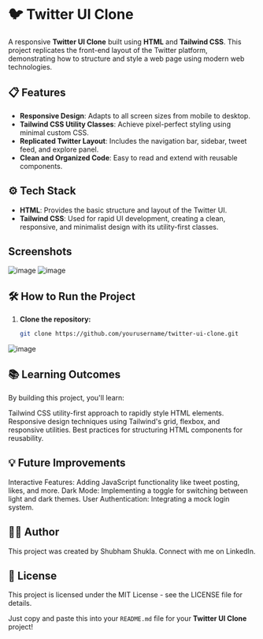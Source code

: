 # 🐦 Twitter UI Clone

A responsive **Twitter UI Clone** built using **HTML** and **Tailwind CSS**. This project replicates the front-end layout of the Twitter platform, demonstrating how to structure and style a web page using modern web technologies.

## 📋 Features

- **Responsive Design**: Adapts to all screen sizes from mobile to desktop.
- **Tailwind CSS Utility Classes**: Achieve pixel-perfect styling using minimal custom CSS.
- **Replicated Twitter Layout**: Includes the navigation bar, sidebar, tweet feed, and explore panel.
- **Clean and Organized Code**: Easy to read and extend with reusable components.

## ⚙️ Tech Stack

- **HTML**: Provides the basic structure and layout of the Twitter UI.
- **Tailwind CSS**: Used for rapid UI development, creating a clean, responsive, and minimalist design with its utility-first classes.

## Screenshots
![image](https://github.com/user-attachments/assets/3f886891-5dc2-40a2-a23e-55ba180efd0c)
![image](https://github.com/user-attachments/assets/25584041-4b01-42a1-9541-a6108e2dc1bf)



## 🛠️ How to Run the Project




1. **Clone the repository:**
   ```bash
   git clone https://github.com/yourusername/twitter-ui-clone.git
   

![image](https://github.com/user-attachments/assets/321e08ee-72bb-4907-b6cb-ce876d879628)

## 📚 Learning Outcomes
By building this project, you'll learn:

Tailwind CSS utility-first approach to rapidly style HTML elements.
Responsive design techniques using Tailwind's grid, flexbox, and responsive utilities.
Best practices for structuring HTML components for reusability.

## 💡 Future Improvements
Interactive Features: Adding JavaScript functionality like tweet posting, likes, and more.
Dark Mode: Implementing a toggle for switching between light and dark themes.
User Authentication: Integrating a mock login system.

## 👨‍💻 Author
This project was created by Shubham Shukla. Connect with me on LinkedIn.

## 📝 License
This project is licensed under the MIT License - see the LICENSE file for details.

Just copy and paste this into your `README.md` file for your **Twitter UI Clone** project!
